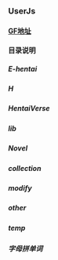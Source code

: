 ### UserJs

#### [GF地址](https://greasyfork.org/zh-CN/users/4000)

#### 目录说明

##### E-hentai

##### H

##### HentaiVerse

##### lib

##### Novel

##### collection

##### modify

##### other

##### temp

##### 字母拼单词
